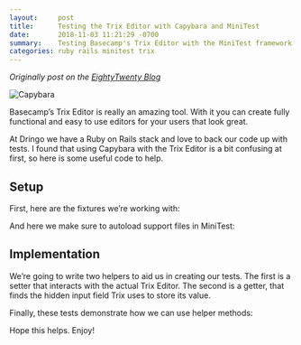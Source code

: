 ```yaml
---
layout:     post
title:      Testing the Trix Editor with Capybara and MiniTest
date:       2018-11-03 11:21:29 -0700
summary:    Testing Basecamp's Trix Editor with the MiniTest framework.
categories: ruby rails minitest trix
---
```


_Originally post on the [EightyTwenty Blog](https://medium.com/eighty-twenty/testing-the-trix-editor-with-capybara-and-minitest-158f895ad15f)_

![Capybara](https://source.unsplash.com/HlnTtGV0Yfg/600)

Basecamp’s Trix Editor is really an amazing tool. With it you can create fully functional and easy to use editors for your users that look great.

At Dringo we have a Ruby on Rails stack and love to back our code up with tests. I found that using Capybara with the Trix Editor is a bit confusing at first, so here is some useful code to help.

## Setup

First, here are the fixtures we’re working with:

<script src="https://gist.github.com/frankolson/82f431492f72124def83f49e9a922867.js"></script>

And here we make sure to autoload support files in MiniTest:

<script src="https://gist.github.com/frankolson/1f3c6ca5744b28d09eef6d0e410d8e41.js"></script>

## Implementation

We’re going to write two helpers to aid us in creating our tests. The first is a setter that interacts with the actual Trix Editor. The second is a getter, that finds the hidden input field Trix uses to store its value.

<script src="https://gist.github.com/frankolson/eaa7734795642eda837abf345242d430.js"></script>

Finally, these tests demonstrate how we can use helper methods:

<script src="https://gist.github.com/frankolson/06f4bf2dbd511131de668c40420e1219.js"></script>

Hope this helps. Enjoy!
